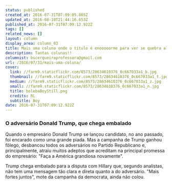 ```yaml
---
status: published
created_at: 2016-07-31T07:09:05.865Z
updated_at: 2016-08-10T21:44:16.653Z
published_at: 2016-07-31T07:09:12.922Z
tags: []
related_news: []
layout: column
display_area: column_03
title: Mais uma coluna onde o título é enooooorme para ver se quebra alguma coisa
description: Tantas colunas!!
columnist: bscerqueiraprofessora@gmail.com
url: /2016/07/31/mais-uma-coluna/
cover:
  link: //farm9.staticflickr.com/8573/28634610376_0c667033a1_b.jpg
  thumbnail: //farm9.staticflickr.com/8573/28634610376_0c667033a1_t.jpg
  medium: //farm9.staticflickr.com/8573/28634610376_0c667033a1_z.jpg
  small: //farm9.staticflickr.com/8573/28634610376_0c667033a1_n.jpg
  title: bolebaBoyStill.png
  credits: RL
  subtitle: Boy
date: 2016-07-31T07:09:12.922Z
---
```

<h3>O advers&aacute;rio Donald Trump, que chega embalado</h3>

<p>Quando o empres&aacute;rio Donald Trump se lan&ccedil;ou candidato, no ano passado, foi encarado como uma grande piada. Mas a campanha de Trump ganhou f&ocirc;lego, desbancou todos os advers&aacute;rios no Partido Republicano e, principalmente, atraiu muitos adeptos que acreditam na principal promessa do empres&aacute;rio: &quot;Fa&ccedil;a a Am&eacute;rica grandiosa novamente&quot;.</p>

<p>Trump chega embalado para a disputa com Hillary que, segundo analistas, n&atilde;o tem uma mensagem t&atilde;o clara e direta quanto a do advers&aacute;rio. &quot;Mais fortes juntos&quot;, mote da campanha da democrata, ainda n&atilde;o colou.</p>

